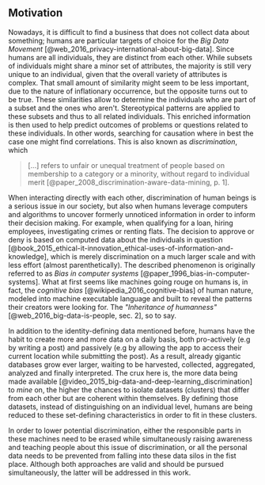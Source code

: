 ## Motivation



Nowadays, it is difficult to find a business that does not collect data about something; 
humans are particular targets of choice for the *Big Data Movement* 
[@web_2016_privacy-international-about-big-data]. Since humans are all individuals, they are 
distinct from each other. While subsets of individuals might share a minor set of 
attributes, the majority is still very unique to an individual, given that the overall variety of 
attributes is complex. That small amount of similarity might seem to be less 
important, due to the nature of inflationary occurrence, but the opposite turns out to be true. 
These similarities allow to determine the individuals who are part of a subset and the ones who 
aren't. Stereotypical patterns are applied to these subsets and thus to all related individuals. 
This enriched information is then used to help predict outcomes of problems or questions 
related to these individuals. In other words, searching for causation where in best the case one 
might find correlations. This is also known as *discrimination*, which

>   [...] refers to unfair or unequal treatment of people based on membership to a category or a
>   minority, without regard to individual merit 
>   [@paper_2008_discrimination-aware-data-mining, p. 1]. 

When interacting directly with each other, discrimination of human beings is a serious issue 
in our society, but also when humans leverage computers and algorithms to uncover formerly 
unnoticed information in order to inform their decision making. For example, when qualifying for a 
loan, hiring employees, investigating crimes or renting flats. The decision to approve or deny is 
based on computed data about the individuals in question
[@book_2015_ethical-it-innovation_ethical-uses-of-information-and-knowledge], which is merely 
discrimination on a much larger scale and with less effort (almost parenthetically). 
The described phenomenon is originally referred to as *Bias in computer systems*
[@paper_1996_bias-in-computer-systems]. What at first seems like machines going rouge on 
humans is, in fact, the *cognitive bias* [@wikipedia_2016_cognitive-bias] of human nature, modeled 
into machine executable language and built to reveal the patterns their creators were looking for.
The *"Inheritance of humanness"* [@web_2016_big-data-is-people, sec. 2], so to say.

In addition to the identity-defining data mentioned before, humans have the habit to create more and 
more data on a daily basis, both pro-actively (e.g by writing a post) and passively (e.g by allowing 
the app to access their current location while submitting the post). As a result, already gigantic 
databases grow ever larger, waiting to be harvested, collected, aggregated, analyzed 
and finally interpreted. The crux here is, the more data being made available 
[@video_2015_big-data-and-deep-learning_discrimination] to *mine* on, the higher the chances to 
isolate datasets (clusters) that differ from each other but are coherent within themselves.
By defining those datasets, instead of distinguishing on an individual level, humans are being 
reduced to these set-defining characteristics in order to fit in these clusters.

In order to lower potential discrimination, either the responsible parts in these machines need to
be erased while simultaneously raising awareness and teaching people about this issue 
of discrimination, or all the personal data needs to be prevented from falling into these data silos 
in the fist place. Although both approaches are valid and should be pursued simultaneously, the 
latter will be addressed in this work.
